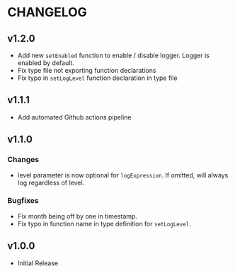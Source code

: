 # CHANGELOG

## v1.2.0

* Add new `setEnabled` function to enable / disable logger. Logger is enabled by default.
* Fix type file not exporting function declarations
* Fix typo in `setLogLevel` function declaration in type file

## v1.1.1

* Add automated Github actions pipeline

## v1.1.0

### Changes

* level parameter is now optional for `logExpression`. If omitted, will always log regardless of level.

### Bugfixes

* Fix month being off by one in timestamp.
* Fix typo in function name in type definition for `setLogLevel`.

## v1.0.0

* Initial Release
